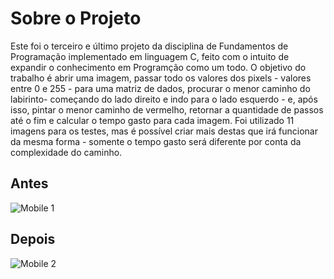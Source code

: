 # Sobre o Projeto

Este foi o terceiro e último projeto da disciplina de Fundamentos de Programação implementado em linguagem C, feito com o intuito de expandir o conhecimento em Programção como um todo. O objetivo do trabalho é abrir uma imagem, passar todo os valores dos pixels - valores entre 0 e 255 - para uma matriz de dados, procurar o menor caminho do labirinto- começando do lado direito e indo para o lado esquerdo - e, após isso, pintar o menor caminho de vermelho, retornar a quantidade de passos até o fim e calcular o tempo gasto para cada imagem. Foi utilizado 11 imagens para os testes, mas é possível criar mais destas que irá funcionar da mesma forma - somente o tempo gasto será diferente por conta da complexidade do caminho.

## Antes
![Mobile 1](https://github.com/Giovanenero/Projeto-Labirinto/blob/main/src/imagem/img/teste10.bmp)

## Depois

![Mobile 2](https://github.com/Giovanenero/Projeto-Labirinto/blob/main/src/imagem/out/out10.bmp)

